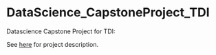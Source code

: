 # DataScience_CapstoneProject_TDI
 Datascience Capstone Project for TDI:

See [here](https://github.com/shadifuladi/DataScience_CapstoneProject_TDI/blob/main/Description.ipynb) for project description.
